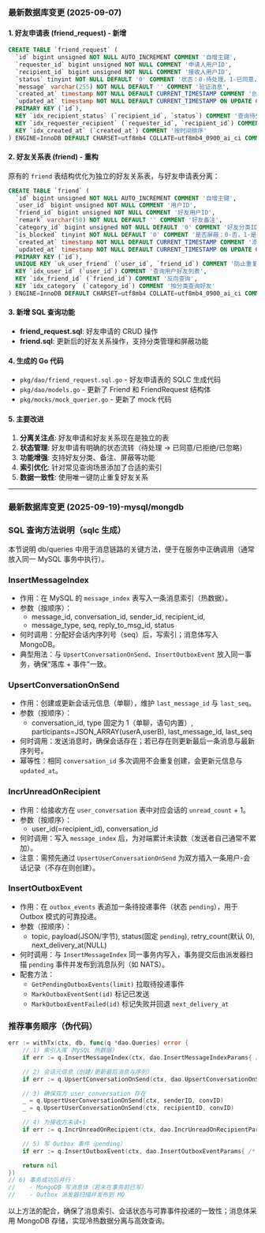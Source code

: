 ### 最新数据库变更 (2025-09-07)

#### 1. 好友申请表 (friend_request) - 新增

```sql
CREATE TABLE `friend_request` (
  `id` bigint unsigned NOT NULL AUTO_INCREMENT COMMENT '自增主键',
  `requester_id` bigint unsigned NOT NULL COMMENT '申请人用户ID',
  `recipient_id` bigint unsigned NOT NULL COMMENT '接收人用户ID',
  `status` tinyint NOT NULL DEFAULT '0' COMMENT '状态：0-待处理，1-已同意，2-已拒绝，3-已忽略',
  `message` varchar(255) NOT NULL DEFAULT '' COMMENT '验证消息',
  `created_at` timestamp NOT NULL DEFAULT CURRENT_TIMESTAMP COMMENT '创建时间',
  `updated_at` timestamp NOT NULL DEFAULT CURRENT_TIMESTAMP ON UPDATE CURRENT_TIMESTAMP COMMENT '更新时间',
  PRIMARY KEY (`id`),
  KEY `idx_recipient_status` (`recipient_id`, `status`) COMMENT '查询待处理申请',
  KEY `idx_requester_recipient` (`requester_id`, `recipient_id`) COMMENT '防重复申请查询',
  KEY `idx_created_at` (`created_at`) COMMENT '按时间排序'
) ENGINE=InnoDB DEFAULT CHARSET=utf8mb4 COLLATE=utf8mb4_0900_ai_ci COMMENT='好友申请表';
```

#### 2. 好友关系表 (friend) - 重构

原有的 `friend` 表结构优化为独立的好友关系表，与好友申请表分离：

```sql
CREATE TABLE `friend` (
  `id` bigint unsigned NOT NULL AUTO_INCREMENT COMMENT '自增主键',
  `user_id` bigint unsigned NOT NULL COMMENT '用户ID',
  `friend_id` bigint unsigned NOT NULL COMMENT '好友用户ID',
  `remark` varchar(50) NOT NULL DEFAULT '' COMMENT '好友备注',
  `category_id` bigint unsigned NOT NULL DEFAULT '0' COMMENT '好友分类ID，0为默认分组',
  `is_blocked` tinyint NOT NULL DEFAULT '0' COMMENT '是否屏蔽：0-否，1-是',
  `created_at` timestamp NOT NULL DEFAULT CURRENT_TIMESTAMP COMMENT '添加时间',
  `updated_at` timestamp NOT NULL DEFAULT CURRENT_TIMESTAMP ON UPDATE CURRENT_TIMESTAMP COMMENT '更新时间',
  PRIMARY KEY (`id`),
  UNIQUE KEY `uk_user_friend` (`user_id`, `friend_id`) COMMENT '防止重复好友关系',
  KEY `idx_user_id` (`user_id`) COMMENT '查询用户好友列表',
  KEY `idx_friend_id` (`friend_id`) COMMENT '反向查询',
  KEY `idx_category` (`category_id`) COMMENT '按分类查询好友'
) ENGINE=InnoDB DEFAULT CHARSET=utf8mb4 COLLATE=utf8mb4_0900_ai_ci COMMENT='好友关系表';
```

#### 3. 新增 SQL 查询功能

- **friend_request.sql**: 好友申请的 CRUD 操作
- **friend.sql**: 更新后的好友关系操作，支持分类管理和屏蔽功能

#### 4. 生成的 Go 代码

- `pkg/dao/friend_request.sql.go` - 好友申请表的 SQLC 生成代码
- `pkg/dao/models.go` - 更新了 Friend 和 FriendRequest 结构体
- `pkg/mocks/mock_querier.go` - 更新了 mock 代码

#### 5. 主要改进

1. **分离关注点**: 好友申请和好友关系现在是独立的表
2. **状态管理**: 好友申请有明确的状态流转（待处理 → 已同意/已拒绝/已忽略）
3. **功能增强**: 支持好友分类、备注、屏蔽等功能
4. **索引优化**: 针对常见查询场景添加了合适的索引
5. **数据一致性**: 使用唯一键防止重复好友关系

---

### 最新数据库变更 (2025-09-19)-mysql/mongdb

### SQL 查询方法说明（sqlc 生成）

本节说明 db/queries 中用于消息链路的关键方法，便于在服务中正确调用（通常放入同一 MySQL 事务中执行）。

### InsertMessageIndex

- 作用：在 MySQL 的 `message_index` 表写入一条消息索引（热数据）。
- 参数（按顺序）：
  - message_id, conversation_id, sender_id, recipient_id,
  - message_type, seq, reply_to_msg_id, status
- 何时调用：分配好会话内序列号（seq）后，写索引；消息体写入 MongoDB。
- 典型用法：与 `UpsertConversationOnSend`、`InsertOutboxEvent` 放入同一事务，确保“落库 + 事件”一致。

### UpsertConversationOnSend

- 作用：创建或更新会话元信息（单聊），维护 `last_message_id` 与 `last_seq`。
- 参数（按顺序）：
  - conversation_id, type 固定为 1（单聊，语句内置）, participants=JSON_ARRAY(userA,userB), last_message_id, last_seq
- 何时调用：发送消息时，确保会话存在；若已存在则更新最后一条消息与最新序列号。
- 幂等性：相同 `conversation_id` 多次调用不会重复创建，会更新元信息与 `updated_at`。

### IncrUnreadOnRecipient

- 作用：给接收方在 `user_conversation` 表中对应会话的 `unread_count` + 1。
- 参数（按顺序）：
  - user_id(=recipient_id), conversation_id
- 何时调用：写入 `message_index` 后，为对端累计未读数（发送者自己通常不累加）。
- 注意：需预先通过 `UpsertUserConversationOnSend` 为双方插入一条用户-会话记录（不存在则创建）。

### InsertOutboxEvent

- 作用：在 `outbox_events` 表追加一条待投递事件（状态 `pending`），用于 Outbox 模式的可靠投递。
- 参数（按顺序）：
  - topic, payload(JSON/字节), status(固定 `pending`), retry_count(默认 0), next_delivery_at(NULL)
- 何时调用：与 `InsertMessageIndex` 同一事务内写入，事务提交后由派发器扫描 `pending` 事件并发布到消息队列（如 NATS）。
- 配套方法：
  - `GetPendingOutboxEvents(limit)` 拉取待投递事件
  - `MarkOutboxEventSent(id)` 标记已发送
  - `MarkOutboxEventFailed(id)` 标记失败并回退 `next_delivery_at`

### 推荐事务顺序（伪代码）

```go
err := withTx(ctx, db, func(q *dao.Queries) error {
    // 1) 索引入库（MySQL 热数据）
    if err := q.InsertMessageIndex(ctx, dao.InsertMessageIndexParams{ /* 填充参数 */ }); err != nil { return err }

    // 2) 会话元信息（创建/更新最后消息与序列）
    if err := q.UpsertConversationOnSend(ctx, dao.UpsertConversationOnSendParams{ /* 填充参数 */ }); err != nil { return err }

    // 3) 确保双方 user_conversation 存在
    _ = q.UpsertUserConversationOnSend(ctx, senderID, convID)
    _ = q.UpsertUserConversationOnSend(ctx, recipientID, convID)

    // 4) 为接收方未读+1
    if err := q.IncrUnreadOnRecipient(ctx, dao.IncrUnreadOnRecipientParams{ /* recipientID, convID */ }); err != nil { return err }

    // 5) 写 Outbox 事件（pending）
    if err := q.InsertOutboxEvent(ctx, dao.InsertOutboxEventParams{ /* topic, payload */ }); err != nil { return err }

    return nil
})
// 6) 事务成功后并行：
//    - MongoDB 写消息体（若未在事务前已写）
//    - Outbox 派发器扫描并发布到 MQ
```

以上方法的配合，确保了消息索引、会话状态与可靠事件投递的一致性；消息体采用 MongoDB 存储，实现冷热数据分离与高效查询。


### 